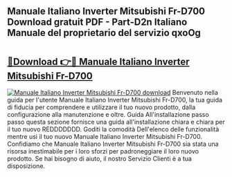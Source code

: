 ## Manuale Italiano Inverter Mitsubishi Fr-D700 Download gratuit PDF - Part-D2n Italiano Manuale del proprietario del servizio qxoOg

# <h2><a href="http://dfaei4q.blite.top/?on=Manuale+Italiano+Inverter+Mitsubishi+Fr-D700">🔗Download 👉🔴 Manuale Italiano Inverter Mitsubishi Fr-D700</a></h2>

[![Manuale Italiano Inverter Mitsubishi Fr-D700 download](https://i.imgur.com/lujVjoI.png)](http://dfaei4q.blite.top/?on=Manuale+Italiano+Inverter+Mitsubishi+Fr-D700)
Benvenuto nella guida per l'utente Manuale Italiano Inverter Mitsubishi Fr-D700, la tua guida di fiducia per comprendere e utilizzare il tuo nuovo prodotto, dalla configurazione alla manutenzione e oltre. Guida All'installazione passo passo questa sezione fornisce una guida all'installazione chiara e chiara per il tuo nuovo REDDDDDDD. Goditi la comodità Dell'elenco delle funzionalità mentre usi il tuo nuovo Manuale Italiano Inverter Mitsubishi Fr-D700. Confidiamo che Manuale Italiano Inverter Mitsubishi Fr-D700 sia stata una risorsa inestimabile per i loro sforzi per padroneggiare il loro nuovo prodotto. Se hai bisogno di aiuto, il nostro Servizio Clienti è a tua disposizione.
